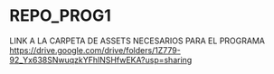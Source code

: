 # REPO_PROG1
LINK A LA CARPETA DE ASSETS NECESARIOS PARA EL PROGRAMA
https://drive.google.com/drive/folders/1Z779-92_Yx638SNwuqzkYFhlNSHfwEKA?usp=sharing 
